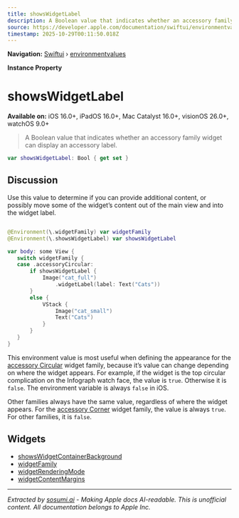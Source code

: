 ```yaml
---
title: showsWidgetLabel
description: A Boolean value that indicates whether an accessory family widget can display an accessory label.
source: https://developer.apple.com/documentation/swiftui/environmentvalues/showswidgetlabel
timestamp: 2025-10-29T00:11:50.018Z
---
```


**Navigation:** [Swiftui](/documentation/swiftui) › [environmentvalues](/documentation/swiftui/environmentvalues)

**Instance Property**

# showsWidgetLabel

**Available on:** iOS 16.0+, iPadOS 16.0+, Mac Catalyst 16.0+, visionOS 26.0+, watchOS 9.0+

> A Boolean value that indicates whether an accessory family widget can display an accessory label.

```swift
var showsWidgetLabel: Bool { get set }
```

## Discussion

Use this value to determine if you can provide additional content, or possibly move some of the widget’s content out of the main view and into the widget label.

```swift

@Environment(\.widgetFamily) var widgetFamily
@Environment(\.showsWidgetLabel) var showsWidgetLabel

var body: some View {
   switch widgetFamily {
   case .accessoryCircular:
       if showsWidgetLabel {
           Image("cat_full")
               .widgetLabel(label: Text("Cats"))
       }
       else {
           VStack {
               Image("cat_small")
               Text("Cats")
           }
       }
   }
}

```

This environment value is most useful when defining the appearance for the [accessory Circular](/documentation/WidgetKit/WidgetFamily/accessoryCircular) widget family, because it’s value can change depending on where the widget appears. For example, if the widget is the top circular complication on the Infograph watch face, the value is `true`. Otherwise it is `false`. The environment variable is always `false` in iOS.

Other families always have the same value, regardless of where the widget appears. For the [accessory Corner](/documentation/WidgetKit/WidgetFamily/accessoryCorner) widget family, the value is always `true`. For other families, it is `false`.

## Widgets

- [showsWidgetContainerBackground](/documentation/swiftui/environmentvalues/showswidgetcontainerbackground)
- [widgetFamily](/documentation/swiftui/environmentvalues/widgetfamily)
- [widgetRenderingMode](/documentation/swiftui/environmentvalues/widgetrenderingmode)
- [widgetContentMargins](/documentation/swiftui/environmentvalues/widgetcontentmargins)

---

*Extracted by [sosumi.ai](https://sosumi.ai) - Making Apple docs AI-readable.*
*This is unofficial content. All documentation belongs to Apple Inc.*

